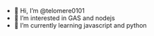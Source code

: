 - 👋 Hi, I’m @telomere0101
- 👀 I’m interested in GAS and nodejs
- 🌱 I’m currently learning javascript and python

